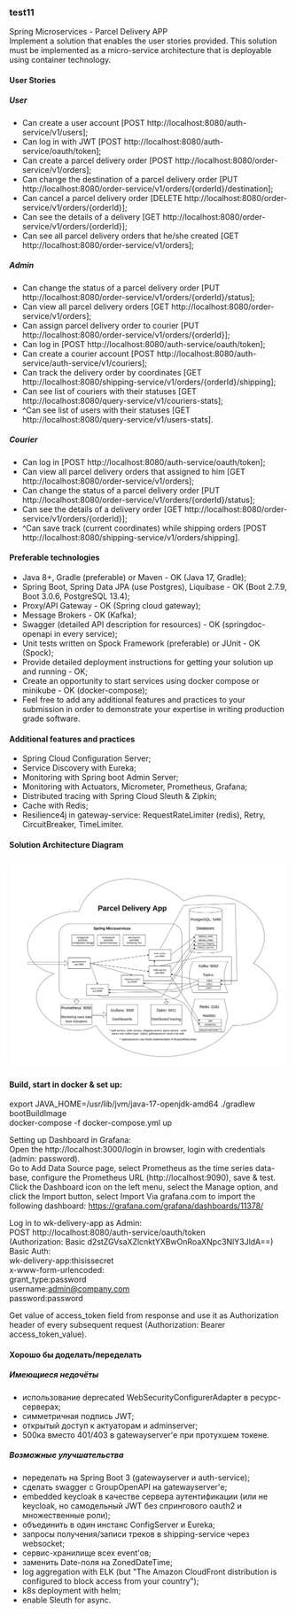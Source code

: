 ### test11
Spring Microservices - Parcel Delivery APP  
Implement a solution that enables the user stories provided. This solution must be implemented as a micro-service architecture that is deployable using container technology.  
#### User Stories
##### User
- Can create a user account [POST http://localhost:8080/auth-service/v1/users];
- Can log in with JWT [POST http://localhost:8080/auth-service/oauth/token];   
- Can create a parcel delivery order [POST http://localhost:8080/order-service/v1/orders];  
- Can change the destination of a parcel delivery order [PUT http://localhost:8080/order-service/v1/orders/{orderId}/destination];  
- Can cancel a parcel delivery order [DELETE http://localhost:8080/order-service/v1/orders/{orderId}];  
- Can see the details of a delivery [GET http://localhost:8080/order-service/v1/orders/{orderId}];  
- Can see all parcel delivery orders that he/she created [GET http://localhost:8080/order-service/v1/orders];  
  
##### Admin
- Can change the status of a parcel delivery order [PUT http://localhost:8080/order-service/v1/orders/{orderId}/status];  
- Can view all parcel delivery orders [GET http://localhost:8080/order-service/v1/orders];  
- Can assign parcel delivery order to courier [PUT http://localhost:8080/order-service/v1/orders/{orderId}];  
- Can log in [POST http://localhost:8080/auth-service/oauth/token];  
- Can create a courier account [POST http://localhost:8080/auth-service/auth-service/v1/couriers];  
- Can track the delivery order by coordinates [GET http://localhost:8080/shipping-service/v1/orders/{orderId}/shipping];  
- Can see list of couriers with their statuses [GET http://localhost:8080/query-service/v1/couriers-stats];  
- ^Can see list of users with their statuses [GET http://localhost:8080/query-service/v1/users-stats].  
  
##### Courier
- Can log in [POST http://localhost:8080/auth-service/oauth/token];  
- Can view all parcel delivery orders that assigned to him [GET http://localhost:8080/order-service/v1/orders];  
- Can change the status of a parcel delivery order [PUT http://localhost:8080/order-service/v1/orders/{orderId}/status];  
- Can see the details of a delivery order [GET http://localhost:8080/order-service/v1/orders/{orderId}];  
- ^Can save track (current coordinates) while shipping orders [POST http://localhost:8080/shipping-service/v1/orders/shipping].  

#### Preferable technologies
- Java 8+, Gradle (preferable) or Maven - OK (Java 17, Gradle);  
- Spring Boot, Spring Data JPA (use Postgres), Liquibase - OK (Boot 2.7.9, Boot 3.0.6, PostgreSQL 13.4);  
- Proxy/API Gateway - OK (Spring cloud gateway);  
- Message Brokers - OK (Kafka);  
- Swagger (detailed API description for resources) - OK (springdoc-openapi in every service);  
- Unit tests written on Spock Framework (preferable) or JUnit - OK (Spock);  
- Provide detailed deployment instructions for getting your solution up and running - OK;  
- Create an opportunity to start services using docker compose or minikube - OK (docker-compose);  
- Feel free to add any additional features and practices to your submission in order to demonstrate your expertise in writing production grade software.  

#### Additional features and practices
- Spring Cloud Configuration Server;
- Service Discovery with Eureka;
- Monitoring with Spring boot Admin Server;
- Monitoring with Actuators, Micrometer, Prometheus, Grafana;
- Distributed tracing with Spring Cloud Sleuth & Zipkin;  
- Cache with Redis;  
- Resilience4j in gateway-service: RequestRateLimiter (redis), Retry, CircuitBreaker, TimeLimiter.

#### Solution Architecture Diagram
<img src="https://raw.githubusercontent.com/wombatu-kun/test11/main/diagram.png?sanitize=true&raw=true" />  
  
#### Build, start in docker & set up:  
export JAVA_HOME=/usr/lib/jvm/java-17-openjdk-amd64 
./gradlew bootBuildImage  
docker-compose -f docker-compose.yml up

Setting up Dashboard in Grafana:  
Open the http://localhost:3000/login in browser, login with credentials (admin: password).  
Go to Add Data Source page, select Prometheus as the time series data-base, configure the Prometheus URL (http://localhost:9090), save & test.  
Click the Dashboard icon on the left menu, select the Manage option, and click the Import button, select Import Via grafana.com to import the following dashboard: https://grafana.com/grafana/dashboards/11378/

Log in to wk-delivery-app as Admin:  
POST http://localhost:8080/auth-service/oauth/token  
(Authorization: Basic d2stZGVsaXZlcnktYXBwOnRoaXNpc3NlY3JldA==)  
Basic Auth:  
wk-delivery-app:thisissecret  
x-www-form-urlencoded:  
grant_type:password  
username:admin@company.com  
password:password  

Get value of access_token field from response and use it as Authorization header of every subsequent request (Authorization: Bearer access_token_value).  

#### Хорошо бы доделать/переделать
##### Имеющиеся недочёты
- использование deprecated WebSecurityConfigurerAdapter в ресурс-серверах;
- симметричная подпись JWT;  
- открытый доступ к актуаторам и adminserver;  
- 500ка вместо 401/403 в gatewayserver'е при протухшем токене.  
##### Возможные улучшательства
- переделать на Spring Boot 3 (gatewayserver и auth-service);
- сделать swagger с GroupOpenAPI на gatewayserver'е;
- embedded keycloak в качестве сервера аутентификации (или не keycloak, но самодельный JWT без спрингового oauth2 и множественные роли);    
- объединить в один инстанс ConfigServer и Eureka;  
- запросы получения/записи треков в shipping-service через websocket;  
- сервис-хранилище всех event'ов;  
- заменить Date-поля на ZonedDateTime;  
- log aggregation with ELK (but "The Amazon CloudFront distribution is configured to block access from your country");   
- k8s deployment with helm;  
- enable Sleuth for async.  